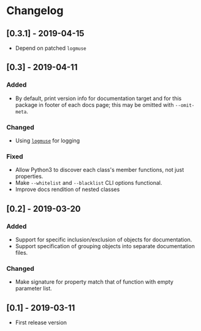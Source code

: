 # Changelog

## [0.3.1] - 2019-04-15
- Depend on patched `logmuse`

## [0.3] - 2019-04-11
### Added
- By default, print version info for documentation target and for this package in footer of each docs page; this may be omitted with `--omit-meta`.
### Changed
- Using [`logmuse`](https://pypi.org/project/logmuse/) for logging
### Fixed
- Allow Python3 to discover each class's member functions, not just properties.
- Make `--whitelist` and `--blacklist` CLI options functional.
- Improve docs rendition of nested classes

## [0.2] - 2019-03-20
### Added
- Support for specific inclusion/exclusion of objects for documentation.
- Support specification of grouping objects into separate documentation files.
### Changed
- Make signature for property match that of function with empty parameter list.

## [0.1] - 2019-03-11
- First release version


